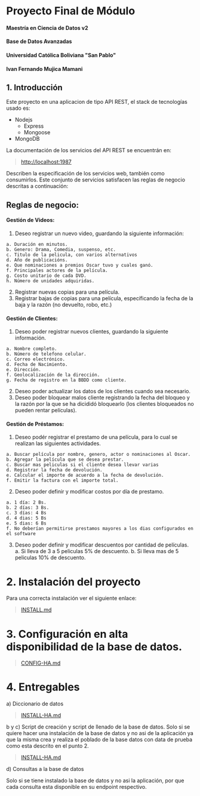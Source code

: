 
# Proyecto Final de Módulo
#### Maestría en Ciencia de Datos v2
#### Base de Datos Avanzadas
#### Universidad Católica Boliviana "San Pablo"
#### Ivan Fernando Mujica Mamani

## 1. Introducción
Este proyecto en una aplicacion de tipo API REST, el stack de tecnologías usado es:
  - Nodejs
    - Express
    - Mongoose
  - MongoDB  

La documentación de los servicios del API REST  se encuentrán en:
 > [http://localhost:1987](http://localhost:1987)

Describen la especificación de los servicios web, también como consumirlos.
Este conjunto de servicios satisfacen las reglas de negocio descritas a continuación:

## Reglas de negocio:
#### Gestión de Videos:
  1. Deseo registrar un nuevo video, guardando la siguiente información:

    a. Duración en minutos.
    b. Genero: Drama, Comedia, suspenso, etc.
    c. Titulo de la pelicula, con varios alternativos
    d. Año de publicacións.
    e. Que nominaciones a premios Oscar tuvo y cuales ganó.
    f. Principales actores de la película.
    g. Costo unitario de cada DVD.
    h. Número de unidades adquiridas.
  2. Registrar nuevas copias para una película.
  3. Registrar bajas de copias para una película, específicando la fecha de la baja y la razón (no devuelto,
robo, etc.)
#### Gestión de Clientes:
  1. Deseo poder registrar nuevos clientes, guardando la siguiente información.

    a. Nombre completo.
    b. Número de telefono celular.
    c. Correo electrónico.
    d. Fecha de Nacimiento.
    e. Dirección.
    f. Geolocalización de la dirección.
    g. Fecha de registro en la BBDD como cliente.
  2. Deseo poder actualizar los datos de los clientes cuando sea necesario.
  3. Deseo poder bloquear malos cliente registrando la fecha del bloqueo y la razón por la que se ha
dicididó bloquearlo (los clientes bloqueados no pueden rentar películas).
#### Gestión de Préstamos:
  1. Deseo podér registrar el prestamo de una película, para lo cual se realizan las siguientes actividades.

    a. Buscar película por nombre, genero, actor o nominaciones al Oscar.
    b. Agregar la película que se desea prestar.
    c. Buscar mas peliculas si el cliente desea llevar varias
    d. Registrar la fecha de devolución.
    e. Calcular el importe de acuerdo a la fecha de devolución.
    f. Emitir la factura con el importe total.
  2. Deseo poder definir y modificar costos por día de prestamo.

    a. 1 día: 2 Bs.
    b. 2 días: 3 Bs.
    c. 3 días: 4 Bs
    d. 4 dias: 5 Bs
    e. 5 dias: 6 Bs
    f. No deberían permitirse prestamos mayores a los dias configurados en el software
  3. Deseo poder definir y modificar descuentos por cantidad de películas.
    a. Si lleva de 3 a 5 peliculas 5% de descuento.
    b. Si lleva mas de 5 peliculas 10% de descuento.


# 2. Instalación del proyecto
Para una correcta instalación ver el siguiente enlace:
> [INSTALL.md](INSTALL.md)
# 3. Configuración en alta disponibilidad de la base de datos.
> [CONFIG-HA.md](CONFIG-HA.md)
# 4. Entregables

  a) Diccionario de datos
> [INSTALL-HA.md](CONFIG-HA.md)

  b y c) Script de creación y script de llenado de la base de datos.
  Solo si se quiere hacer una instalación de la base de datos y no asi de la aplicación
  ya que la misma crea  y realiza el poblado de la base datos con data de prueba como esta descrito en el punto 2.

> [INSTALL-HA.md](CONFIG-HA.md)

  d) Consultas a la base de datos  

  Solo si se tiene instalado la base de datos y no asi la aplicación, por que cada consulta 
  esta disponible en su endpoint respectivo.



